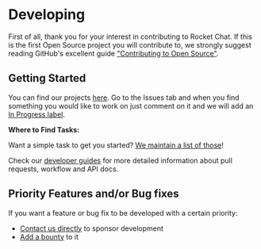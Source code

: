# Developing

First of all, thank you for your interest in contributing to Rocket Chat.
If this is the first Open Source project you will contribute to,
we strongly suggest reading GitHub's excellent guide
["Contributing to Open Source"][contributing].

## Getting Started

You can find our projects [here](https://github.com/RocketChat).
Go to the Issues tab and when you find something you would like to work on
just comment on it and we will add an [In Progress label][progress_label].

**Where to Find Tasks:**

Want a simple task to get you started?
[We maintain a list of those][easy_label]!

Check our [developer guides](/../../../developer-guides/)
for more detailed information about pull requests, workflow and API docs.

## Priority Features and/or Bug fixes

If you want a feature or bug fix to be developed with a certain priority:

- [Contact us directly](https://rocket.chat/contact) to sponsor development
- [Add a bounty](https://www.bountysource.com/teams/rocketchat) to it

[contributing]: https://guides.github.com/activities/contributing-to-open-source/
[progress_label]: https://github.com/RocketChat/Rocket.Chat/labels/stat%3A%20in%20progress
[easy_label]: https://github.com/RocketChat/Rocket.Chat/labels/contrib%3A%20easy
